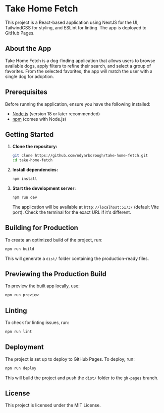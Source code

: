 # Take Home Fetch

This project is a React-based application using NextJS for the UI, TailwindCSS for styling, and ESLint for linting. The app is deployed to GitHub Pages.

## About the App

Take Home Fetch is a dog-finding application that allows users to browse available dogs, apply filters to refine their search, and select a group of favorites. From the selected favorites, the app will match the user with a single dog for adoption.

## Prerequisites

Before running the application, ensure you have the following installed:

- [Node.js](https://nodejs.org/) (version 18 or later recommended)
- [npm](https://www.npmjs.com/) (comes with Node.js)

## Getting Started

1. **Clone the repository:**
   ```sh
   git clone https://github.com/ndyarborough/take-home-fetch.git
   cd take-home-fetch
   ```

2. **Install dependencies:**
   ```sh
   npm install
   ```

3. **Start the development server:**
   ```sh
   npm run dev
   ```
   The application will be available at `http://localhost:5173/` (default Vite port). Check the terminal for the exact URL if it's different.

## Building for Production

To create an optimized build of the project, run:

```sh
npm run build
```

This will generate a `dist/` folder containing the production-ready files.

## Previewing the Production Build

To preview the built app locally, use:

```sh
npm run preview
```

## Linting

To check for linting issues, run:

```sh
npm run lint
```

## Deployment

The project is set up to deploy to GitHub Pages. To deploy, run:

```sh
npm run deploy
```

This will build the project and push the `dist/` folder to the `gh-pages` branch.

## License

This project is licensed under the MIT License.
